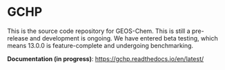 # GCHP

This is the source code repository for GEOS-Chem. This is still a pre-release and development is ongoing. 
We have entered beta testing, which means 13.0.0 is feature-complete and undergoing benchmarking. 

**Documentation (in progress)**: https://gchp.readthedocs.io/en/latest/

